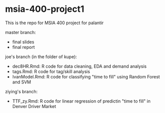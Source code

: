# msia-400-project1
This is the repo for MSIA 400 project for palantir

master branch:
- final slides
- final report

joe's branch (in the folder of kupe): 
- dec8HR.Rmd: R code for data cleaning, EDA and demand analysis
- tags.Rmd: R code for tag/skill analysis
- IvanModel.Rmd: R code for classifying "time to fill" using Random Forest and SVM

ziying's branch:
- TTF_zy.Rmd: R code for linear regression of predictin "time to fill" in Denver Driver Market
